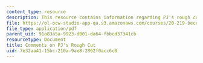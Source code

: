 ```yaml
---
content_type: resource
description: This resource contains information regarding PJ's rough cut.
file: https://ol-ocw-studio-app-qa.s3.amazonaws.com/courses/20-219-becoming-the-next-bill-nye-writing-and-hosting-the-educational-show-january-iap-2015/7e32aa4115bc210a9ae82862f0acc6c0_MIT20_219IAP15_PJcom.pdf
file_type: application/pdf
parent_uid: 91a83a5a-9923-d001-da64-fbbcd37341cb
resourcetype: Document
title: Comments on PJ's Rough Cut
uid: 7e32aa41-15bc-210a-9ae8-2862f0acc6c0
---
```

